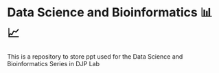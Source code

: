 # Data Science and Bioinformatics 📊📈
This is a repository to store ppt used for the Data Science and Bioinformatics Series in DJP Lab
